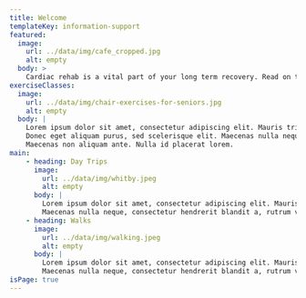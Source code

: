 ```yaml
---
title: Welcome
templateKey: information-support
featured:
  image:
    url: ../data/img/cafe_cropped.jpg
    alt: empty
  body: >
    Cardiac rehab is a vital part of your long term recovery. Read on to find out what support we can offer you.
exerciseClasses:
  image:
    url: ../data/img/chair-exercises-for-seniors.jpg
    alt: empty
  body: |
    Lorem ipsum dolor sit amet, consectetur adipiscing elit. Mauris tristique vulputate orci, a pretium dolor varius non.
    Donec eget aliquam purus, sed scelerisque elit. Maecenas nulla neque, consectetur hendrerit blandit a, rutrum vitae diam. 
    Maecenas non aliquam ante. Nulla id placerat lorem.
main:
    - heading: Day Trips
      image:
        url: ../data/img/whitby.jpeg
        alt: empty
      body: |
        Lorem ipsum dolor sit amet, consectetur adipiscing elit. Mauris tristique vulputate orci, a pretium dolor varius non. Donec eget aliquam purus, sed scelerisque elit.
        Maecenas nulla neque, consectetur hendrerit blandit a, rutrum vitae diam. Maecenas non aliquam ante. Nulla id placerat lorem.
    - heading: Walks
      image:
        url: ../data/img/walking.jpeg
        alt: empty
      body: |
        Lorem ipsum dolor sit amet, consectetur adipiscing elit. Mauris tristique vulputate orci, a pretium dolor varius non. Donec eget aliquam purus, sed scelerisque elit.
        Maecenas nulla neque, consectetur hendrerit blandit a, rutrum vitae diam. Maecenas non aliquam ante. Nulla id placerat lorem.
isPage: true
---
```

